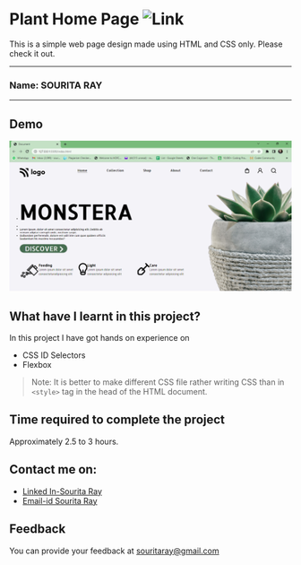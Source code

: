 
# Plant Home Page  ![Link](https://img.shields.io/badge/Technology%20Used%3A-HTML%2FCSS-brightgreen)

This is a simple web page design made using HTML and CSS only. Please check it out. 
***
### Name: SOURITA RAY
***
## Demo

![outputimg](Output.png)


## What have I learnt in this project?

In this project I have got hands on experience on
- CSS ID Selectors 
- Flexbox

> Note: It is better to make different CSS file rather writing CSS than in `<style>` tag in the head of the HTML document.

## Time required to complete the project

Approximately 2.5 to 3 hours.



## Contact me on:

- [Linked In-Sourita Ray](www.linkedin.com/in/sourita-ray-89bab0212)
- [Email-id Sourita Ray](souritaray@gmail.com)

## Feedback

You can provide your feedback at souritaray@gmail.com






